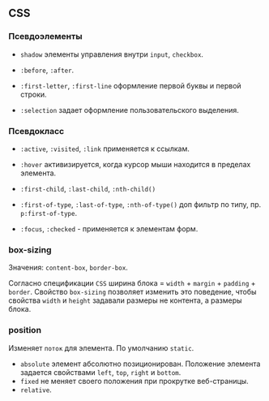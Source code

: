 ## CSS

### Псевдоэлементы

- `shadow` элементы управления внутри `input`, `checkbox`.

- `:before`, `:after`.

- `:first-letter`, `:first-line` оформление первой буквы и первой строки.

- `:selection` задает оформление пользовательского выделения.

### Псевдокласс

- `:active`, `:visited`, `:link` применяется к ссылкам.

- `:hover` активизируется, когда курсор мыши находится в пределах элемента.

- `:first-child`, `:last-child`, `:nth-child()`

- `:first-of-type`, `:last-of-type`, `:nth-of-type()` доп фильтр по типу, пр. `p:first-of-type`.

- `:focus`, `:checked` - применяется к элементам форм.

### box-sizing

Значения: `content-box`, `border-box`.

Согласно спецификации `CSS` ширина блока = `width` + `margin` + `padding` + `border`. Свойство `box-sizing` позволяет изменить это поведение, чтобы свойства `width` и `height` задавали размеры не контента, а размеры блока.

### position

Изменяет `поток` для элемента. По умолчанию `static`.

- `absolute` элемент абсолютно позиционирован. Положение элемента задается свойствами `left`, `top`, `right` и `bottom`.
- `fixed` не меняет своего положения при прокрутке веб-страницы.
- `relative`.
